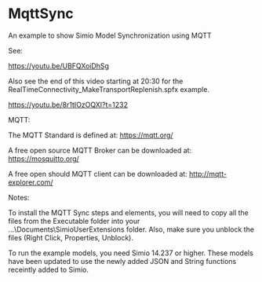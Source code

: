 # MqttSync
An example to show Simio Model Synchronization using MQTT

See:

https://youtu.be/UBFQXoiDhSg

Also see the end of this video starting at 20:30 for the RealTimeConnectivity_MakeTransportReplenish.spfx example.

https://youtu.be/8r1tIOzOQXI?t=1232

MQTT:

The MQTT Standard is defined at:
https://mqtt.org/

A free open source MQTT Broker can be downloaded at:
https://mosquitto.org/

A free open should MQTT client can be downloaded at:
http://mqtt-explorer.com/

Notes:

To install the MQTT Sync steps and elements, you will need to copy all the files from the Executable folder into your ...\Documents\SimioUserExtensions folder.  Also, make sure you unblock the files (Right Click, Properties, Unblock).

To run the example models, you need Simio 14.237 or higher.   These models have been updated to use the newly added JSON and String functions receintly added to Simio.
